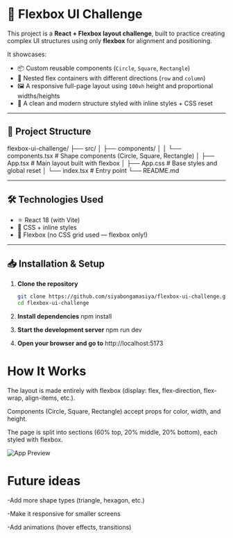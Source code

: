 # 🎨 Flexbox UI Challenge

This project is a **React + Flexbox layout challenge**, built to practice creating complex UI structures using only **flexbox** for alignment and positioning.

It showcases:

- 📦 Custom reusable components (`Circle`, `Square`, `Rectangle`)
- 🎯 Nested flex containers with different directions (`row` and `column`)
- 🖼️ A responsive full-page layout using `100vh` height and proportional widths/heights
- 🚀 A clean and modern structure styled with inline styles + CSS reset

---

## 📂 Project Structure

flexbox-ui-challenge/
├── src/
│ ├── components/
│ │ └── components.tsx # Shape components (Circle, Square, Rectangle)
│ ├── App.tsx # Main layout built with flexbox
│ ├── App.css # Base styles and global reset
│ └── index.tsx # Entry point
└── README.md


---

## 🛠️ Technologies Used

- ⚛️ React 18 (with Vite)
- 🎨 CSS + inline styles
- 📐 Flexbox (no CSS grid used — flexbox only!)

---

## 📥 Installation & Setup

1. **Clone the repository**
   ```bash
   git clone https://github.com/siyabongamasiya/flexbox-ui-challenge.git
   cd flexbox-ui-challenge

2. **Install dependencies**
npm install

3. **Start the development server**
npm run dev

4. **Open your browser and go to**
http://localhost:5173

# How It Works

The layout is made entirely with flexbox (display: flex, flex-direction, flex-wrap, align-items, etc.).

Components (Circle, Square, Rectangle) accept props for color, width, and height.

The page is split into sections (60% top, 20% middle, 20% bottom), each styled with flexbox.

![App Preview](./src/assets/flexbox-ui-challenge.png)

# Future ideas
-Add more shape types (triangle, hexagon, etc.)

-Make it responsive for smaller screens

-Add animations (hover effects, transitions)